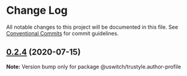# Change Log

All notable changes to this project will be documented in this file.
See [Conventional Commits](https://conventionalcommits.org) for commit guidelines.

## [0.2.4](https://github.com/uswitch/trustyle/compare/@uswitch/trustyle.author-profile@0.2.3...@uswitch/trustyle.author-profile@0.2.4) (2020-07-15)

**Note:** Version bump only for package @uswitch/trustyle.author-profile
